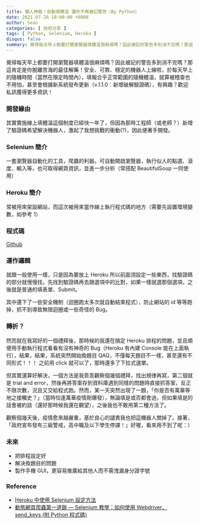 ```yaml
---
title: 懶人神器！自動填體溫 讓你不再被記警告（By Python）
date: 2021-07-26 18:00:00 +0800
author: Sean
categories: [ 技術分享 ]
tags: [ Python, Selenium, Heroku ]
disqus: false
summary: 覺得每天早上都要打開瀏覽器填體溫很麻煩嗎？因此被記的警告多到消不完嗎？那這肯定是你脫離苦海的最佳解藥！安全、可靠、穩定的機器人上線啦，於每天早上的隨機時間（當然在限定時間內），填報合乎正常範圍的隨機體溫，就算被稽查也不用怕，甚至會根據新系統發布更新（v.1.1.0：新增破解驗證碼），有興趣？歡迎私訊獲得更多資訊！
---
```


覺得每天早上都要打開瀏覽器填體溫很麻煩嗎？因此被記的警告多到消不完嗎？那這肯定是你脫離苦海的最佳解藥！安全、可靠、穩定的機器人上線啦，於每天早上的隨機時間（當然在限定時間內），填報合乎正常範圍的隨機體溫，就算被稽查也不用怕，甚至會根據新系統發布更新（v.1.1.0：新增破解驗證碼），有興趣？歡迎私訊獲得更多資訊！

### 開發緣由

其實實施線上填體溫這個制度已經快一年了，但因為那時工程師（或老師？）新增了驗證碼希望解決機器人，激起了我想挑戰的衝動(?)，因此便著手開發。

### Selenium 簡介
一套瀏覽器自動化的工具，爬蟲的利器。可自動開啟瀏覽器，執行似人的點選、滾度、輸入等，也可取得網頁資訊，並進一步分析（常搭配 BeautifulSoup 一同使用）

### Heroku 簡介

常被用來架設網站，而這次被用來當作線上執行程式碼的地方（需要先設置環境變數，如參考 1）

### 程式碼

[Github](https://github.com/Sean20405/kshs-autotemp/blob/main/kshs_autotemp_on_heroku.py)

### 運作邏輯

就跟一般使用一樣，只是因為要放上 Heroku 所以前面須設定一些東西，找驗證碼的部分就慢慢找，先找到驗證碼再去跟選項中的比對，如果一樣就選那個選項，之後就是普通的填表單、Submit。

其中還下了一些安全機制（迴圈跑太多次就自動結束程式），防止網站的 id 等等跑掉，抓不到導致無限迴圈或一些奇怪的 Bug。

### 轉折？

然而就在我寫好的一個禮拜後，那時候的我還在搞定 Heroku 排程的問題，並且順便用手動執行程式看看有沒有神奇的 Bug（Heroku 有內建 Console 能在上面執行），結果，結果，系統突然開始換題目 QAQ，不僅每天題目不一樣，甚至還有不同形式！！！ 之前用 click 就可以了，那時還多了下拉式選單。

但其實還算好解決，一個方法是我乖乖觀察個幾個禮拜，找出規律再寫，第二個就是 trial and error，然後再將答案存到資料庫遇到同樣的問題時直接抓答案，反正不限次數，況且又交給程式跑。然而，某一天突然出現了一題，「你是否有萬華等地之接觸史？」（當時恰逢萬華疫情剛爆發），無論填是或否都會過，但如果填是的話會被約談（還好那時候我還在觀望），之後我也不敢用第二種方法了。

觀察個幾天後，疫情愈來越嚴重，基於良心的譴責我也把這機器人關掉了。接著，「政府宣布發布三級警戒，高中職及以下學生停課！」好喔，看來用不到了呢：）

### 未來

- 把排程設定好
- 解決換題目的問題
- 製作手機 GUI，更容易推廣給其他人而不需洩漏身分證字號

### Reference

- [Heroku 中使用 Selenium 設定方法](https://aishuafei.com/heroku-selenium/)
- [動態網頁爬蟲第一道鎖 — Selenium 教學：如何使用 Webdriver、send_keys (附 Python 程式碼)](https://medium.com/marketingdatascience/selenium%E6%95%99%E5%AD%B8-%E4%B8%80-%E5%A6%82%E4%BD%95%E4%BD%BF%E7%94%A8webdriver-send-keys-988816ce9bed)